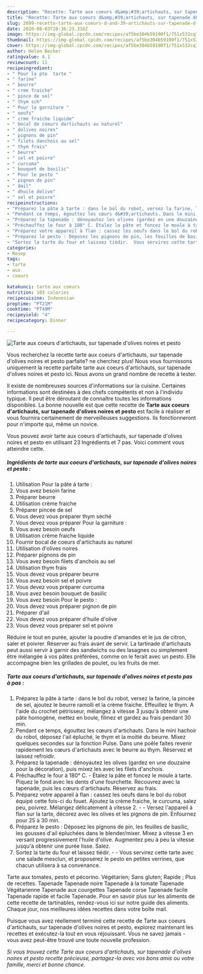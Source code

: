 ```yaml
---
description: "Recette: Tarte aux coeurs d&amp;#39;artichauts, sur tapenade d&amp;#39;olives noires et pesto"
title: "Recette: Tarte aux coeurs d&amp;#39;artichauts, sur tapenade d&amp;#39;olives noires et pesto"
slug: 2699-recette-tarte-aux-coeurs-d-and-39-artichauts-sur-tapenade-d-and-39-olives-noires-et-pesto
date: 2020-08-03T20:36:23.316Z
image: https://img-global.cpcdn.com/recipes/af5be304b59190f1/751x532cq70/tarte-aux-coeurs-dartichauts-sur-tapenade-dolives-noires-et-pesto-photo-principale-de-la-recette.jpg
thumbnail: https://img-global.cpcdn.com/recipes/af5be304b59190f1/751x532cq70/tarte-aux-coeurs-dartichauts-sur-tapenade-dolives-noires-et-pesto-photo-principale-de-la-recette.jpg
cover: https://img-global.cpcdn.com/recipes/af5be304b59190f1/751x532cq70/tarte-aux-coeurs-dartichauts-sur-tapenade-dolives-noires-et-pesto-photo-principale-de-la-recette.jpg
author: Helen Becker
ratingvalue: 4.1
reviewcount: 11
recipeingredient:
- " Pour la pte  tarte "
- " farine"
- " beurre"
- " crme fraiche"
- " pince de sel"
- " thym sch"
- " Pour la garniture "
- " oeufs"
- " crme fraiche liquide"
- " bocal de coeurs dartichauts au naturel"
- " dolives noires"
- " pignons de pin"
- " filets danchois au sel"
- " thym frais"
- " beurre"
- " sel et poivre"
- " curcuma"
- " bouquet de basilic"
- " Pour le pesto "
- " pignon de pin"
- " dail"
- " dhuile dolive"
- " sel et poivre"
recipeinstructions:
- "Préparez la pâte à tarte : dans le bol du robot, versez la farine, la pincée de sel, ajoutez le beurre ramolli et la crème fraiche. Effeuillez le thym. A l&#39;aide du crochet pétrisseur, mélangez à vitesse 3 jusqu&#39;à obtenir une pâte homogène, mettez en boule, filmez et gardez au frais pendant 30 min."
- "Pendant ce temps, égouttez les cœurs d&#39;artichauts. Dans le mini hachoir du robot, déposez l&#39;ail épluché, le thym et la moitié du beurre. Mixez quelques secondes sur la fonction Pulse. Dans une poêle faites revenir rapidement les cœurs d&#39;artichauts avec le beurre au thym. Réservez et laissez refroidir."
- "Préparez la tapenade : dénoyautez les olives (gardez en une douzaine pour la décoration), puis mixez les avec les filets d&#39;anchois."
- "Préchauffez le four à 180° C. Étalez la pâte et foncez le moule à tarte. Piquez le fond avec les dents d&#39;une fourchette. Recouvrez avec la tapenade, puis les cœurs d&#39;artichauts. Réservez au frais."
- "Préparez votre appareil à flan : cassez les oeufs dans le bol du robot équipé cette fois-ci du fouet. Ajoutez la crème fraiche, le curcuma, salez peu, poivrez. Mélangez délicatement à vitesse 2.  Versez l&#39;appareil à flan sur la tarte, décorez avec les olives et les pignons de pin. Enfournez pour 25 à 30 min."
- "Préparez le pesto : Déposez les pignons de pin, les feuilles de basilic, les gousses d&#39;ail épluchées dans le blender/mixer. Mixez à vitesse 3 en versant progressivement l&#39;huile d&#39;olive. Augmentez peu à peu la vitesse jusqu&#39;à obtenir une purée lisse. Salez."
- "Sortez la tarte du four et laissez tiédir.  Vous servirez cette tarte avec une salade mesclun, et proposerez le pesto en petites verrines, que chacun utilisera à sa convenance."
categories:
- Resep
tags:
- tarte
- aux
- coeurs

katakunci: tarte aux coeurs 
nutrition: 103 calories
recipecuisine: Indonesian
preptime: "PT21M"
cooktime: "PT49M"
recipeyield: "4"
recipecategory: Dinner

---
```



![Tarte aux coeurs d&#39;artichauts, sur tapenade d&#39;olives noires et pesto](https://img-global.cpcdn.com/recipes/af5be304b59190f1/751x532cq70/tarte-aux-coeurs-dartichauts-sur-tapenade-dolives-noires-et-pesto-photo-principale-de-la-recette.jpg)

Vous recherchez la recette tarte aux coeurs d&#39;artichauts, sur tapenade d&#39;olives noires et pesto parfaite? ne cherchez plus! Nous vous fournissons uniquement la recette parfaite tarte aux coeurs d&#39;artichauts, sur tapenade d&#39;olives noires et pesto ici. Nous avons un grand nombre de recette à tester.

Il existe de nombreuses sources d'informations sur la cuisine. Certaines informations sont destinées à des chefs compétents et non à l'individu typique. Il peut être déroutant de connaître toutes les informations disponibles. La bonne nouvelle est que cette recette de <strong> Tarte aux coeurs d&#39;artichauts, sur tapenade d&#39;olives noires et pesto </strong> est facile à réaliser et vous fournira certainement de merveilleuses suggestions. Ils fonctionneront pour n'importe qui, même un novice.

<!--inarticleads1-->

Vous pouvez avoir tarte aux coeurs d&#39;artichauts, sur tapenade d&#39;olives noires et pesto en utilisant 23 Ingrédients et 7 pas. Voici comment vous atteindre cette.

##### Ingrédients de tarte aux coeurs d&#39;artichauts, sur tapenade d&#39;olives noires et pesto :

1. Utilisation  Pour la pâte à tarte :
1. Vous avez besoin  farine
1. Préparer  beurre
1. Utilisation  crème fraiche
1. Préparer  pincée de sel
1. Vous devez vous préparer  thym séché
1. Vous devez vous préparer  Pour la garniture :
1. Vous avez besoin  oeufs
1. Utilisation  crème fraiche liquide
1. Fournir  bocal de coeurs d&#39;artichauts au naturel
1. Utilisation  d&#39;olives noires
1. Préparer  pignons de pin
1. Vous avez besoin  filets d&#39;anchois au sel
1. Utilisation  thym frais
1. Vous devez vous préparer  beurre
1. Vous avez besoin  sel et poivre
1. Vous devez vous préparer  curcuma
1. Vous avez besoin  bouquet de basilic
1. Vous avez besoin  Pour le pesto :
1. Vous devez vous préparer  pignon de pin
1. Préparer  d&#39;ail
1. Vous devez vous préparer  d&#39;huile d&#39;olive
1. Vous devez vous préparer  sel et poivre


Réduire le tout en purée, ajouter la poudre d&#39;amandes et le jus de citron, saler et poivrer. Réserver au frais avant de servir. La tartinade d&#39;artichauts peut aussi servir à garnir des sandwichs ou des lasagnes ou simplement être mélangée à vos pâtes préférées, comme on le ferait avec un pesto. Elle accompagne bien les grillades de poulet, ou les fruits de mer. 

<!--inarticleads2-->

##### Tarte aux coeurs d&#39;artichauts, sur tapenade d&#39;olives noires et pesto pas à pas :

1. Préparez la pâte à tarte : dans le bol du robot, versez la farine, la pincée de sel, ajoutez le beurre ramolli et la crème fraiche. Effeuillez le thym. A l&#39;aide du crochet pétrisseur, mélangez à vitesse 3 jusqu&#39;à obtenir une pâte homogène, mettez en boule, filmez et gardez au frais pendant 30 min.
1. Pendant ce temps, égouttez les cœurs d&#39;artichauts. Dans le mini hachoir du robot, déposez l&#39;ail épluché, le thym et la moitié du beurre. Mixez quelques secondes sur la fonction Pulse. Dans une poêle faites revenir rapidement les cœurs d&#39;artichauts avec le beurre au thym. Réservez et laissez refroidir.
1. Préparez la tapenade : dénoyautez les olives (gardez en une douzaine pour la décoration), puis mixez les avec les filets d&#39;anchois.
1. Préchauffez le four à 180° C. - Étalez la pâte et foncez le moule à tarte. Piquez le fond avec les dents d&#39;une fourchette. Recouvrez avec la tapenade, puis les cœurs d&#39;artichauts. Réservez au frais.
1. Préparez votre appareil à flan : cassez les oeufs dans le bol du robot équipé cette fois-ci du fouet. Ajoutez la crème fraiche, le curcuma, salez peu, poivrez. Mélangez délicatement à vitesse 2. -  - Versez l&#39;appareil à flan sur la tarte, décorez avec les olives et les pignons de pin. Enfournez pour 25 à 30 min.
1. Préparez le pesto : Déposez les pignons de pin, les feuilles de basilic, les gousses d&#39;ail épluchées dans le blender/mixer. Mixez à vitesse 3 en versant progressivement l&#39;huile d&#39;olive. Augmentez peu à peu la vitesse jusqu&#39;à obtenir une purée lisse. Salez.
1. Sortez la tarte du four et laissez tiédir. -  - Vous servirez cette tarte avec une salade mesclun, et proposerez le pesto en petites verrines, que chacun utilisera à sa convenance.


Tarte aux tomates, pesto et pécorino. Végétarien; Sans gluten; Rapide ; Plus de recettes. Tapenade Tapenade noire Tapenade à la tomate Tapenade Végétarienne Tapenade aux courgettes Tapenade corse Tapenade facile Tapenade rapide et facile Tapenade. Pour en savoir plus sur les aliments de cette recette de tartinables, rendez-vous ici sur notre guide des aliments. Chaque jour, nos meilleures idées recettes dans votre boîte mail. 

<!--inarticleads1-->

<p>
Puisque vous avez réellement terminé cette recette de Tarte aux coeurs d&#39;artichauts, sur tapenade d&#39;olives noires et pesto, explorez maintenant les recettes et exécutez-la tout en vous réjouissant. Vous ne savez jamais - vous avez peut-être trouvé une toute nouvelle profession.
</p>

<p>
<i>Si vous trouvez cette Tarte aux coeurs d&#39;artichauts, sur tapenade d&#39;olives noires et pesto recette précieuse, partagez-la avec vos bons amis ou votre famille, merci et bonne chance.</i>
</p>
